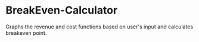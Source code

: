 # BreakEven-Calculator
Graphs the revenue and cost functions based on user's input and calculates breakeven point.
